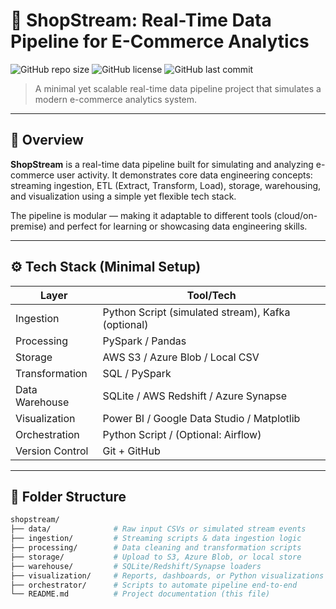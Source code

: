 # 🚀 ShopStream: Real-Time Data Pipeline for E-Commerce Analytics

![GitHub repo size](https://img.shields.io/github/repo-size/your-username/ShopStream)
![GitHub license](https://img.shields.io/github/license/your-username/ShopStream)
![GitHub last commit](https://img.shields.io/github/last-commit/your-username/ShopStream)

> A minimal yet scalable real-time data pipeline project that simulates a modern e-commerce analytics system.

---

## 📖 Overview

**ShopStream** is a real-time data pipeline built for simulating and analyzing e-commerce user activity. It demonstrates core data engineering concepts: streaming ingestion, ETL (Extract, Transform, Load), storage, warehousing, and visualization using a simple yet flexible tech stack.

The pipeline is modular — making it adaptable to different tools (cloud/on-premise) and perfect for learning or showcasing data engineering skills.

---

## ⚙️ Tech Stack (Minimal Setup)

| Layer            | Tool/Tech                          |
|------------------|------------------------------------|
| Ingestion        | Python Script (simulated stream), Kafka (optional) |
| Processing       | PySpark / Pandas                   |
| Storage          | AWS S3 / Azure Blob / Local CSV    |
| Transformation   | SQL / PySpark                      |
| Data Warehouse   | SQLite / AWS Redshift / Azure Synapse |
| Visualization    | Power BI / Google Data Studio / Matplotlib |
| Orchestration    | Python Script / (Optional: Airflow) |
| Version Control  | Git + GitHub                       |

---

## 📁 Folder Structure

```bash
shopstream/
├── data/              # Raw input CSVs or simulated stream events
├── ingestion/         # Streaming scripts & data ingestion logic
├── processing/        # Data cleaning and transformation scripts
├── storage/           # Upload to S3, Azure Blob, or local store
├── warehouse/         # SQLite/Redshift/Synapse loaders
├── visualization/     # Reports, dashboards, or Python visualizations
├── orchestrator/      # Scripts to automate pipeline end-to-end
└── README.md          # Project documentation (this file)
